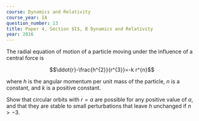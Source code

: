 ```yaml
---
course: Dynamics and Relativity
course_year: IA
question_number: 13
title: Paper 4, Section $I$, B Dynamics and Relativity
year: 2016
---
```




The radial equation of motion of a particle moving under the influence of a central force is

$$\ddot{r}-\frac{h^{2}}{r^{3}}=-k r^{n}$$

where $h$ is the angular momentum per unit mass of the particle, $n$ is a constant, and $k$ is a positive constant.

Show that circular orbits with $r=a$ are possible for any positive value of $a$, and that they are stable to small perturbations that leave $h$ unchanged if $n>-3$.